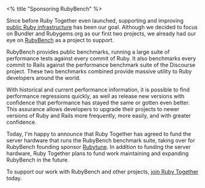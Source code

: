 <% title "Sponsoring RubyBench" %>

Since before Ruby Together even launched, supporting and improving [public Ruby infrastructure](<%= projects_path %>) has been our goal. Although we decided to focus on Bundler and Rubygems.org as our first two projects, we already had our eye on [RubyBench](http://rubybench.org) as a project to support.

RubyBench provides public benchmarks, running a large suite of performance tests against every commit of Ruby. It also benchmarks every commit to Rails against the performance benchmark suite of the Discourse project. These two benchmarks combined provide massive utility to Ruby developers around the world.

With historical and current performance information, it is possible to find performance regressions quickly, as well as release new versions with confidence that performance has stayed the same or gotten even better. This assurance allows developers to upgrade their projects to newer versions of Ruby and Rails more frequently, more easily, and with greater confidence.

Today, I'm happy to announce that Ruby Together has agreed to fund the server hardware that runs the RubyBench benchmark suite, taking over for RubyBench founding sponsor [Rubytune](http://rubytune.com). In addition to funding the server hardware, Ruby Together plans to fund work maintaining and expanding RubyBench in the future.

To support our work with RubyBench and other projects, [join Ruby Together](<%= join_path %>) today.